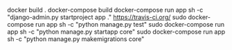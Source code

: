 docker build .
docker-compose build
docker-compose run app sh -c "django-admin.py startproject app ."
https://travis-ci.org/
sudo docker-compose run app sh -c "python manage.py test"
sudo docker-compose run app sh -c "python manage.py startapp core"
sudo docker-compose run app sh -c "python manage.py makemigrations core"